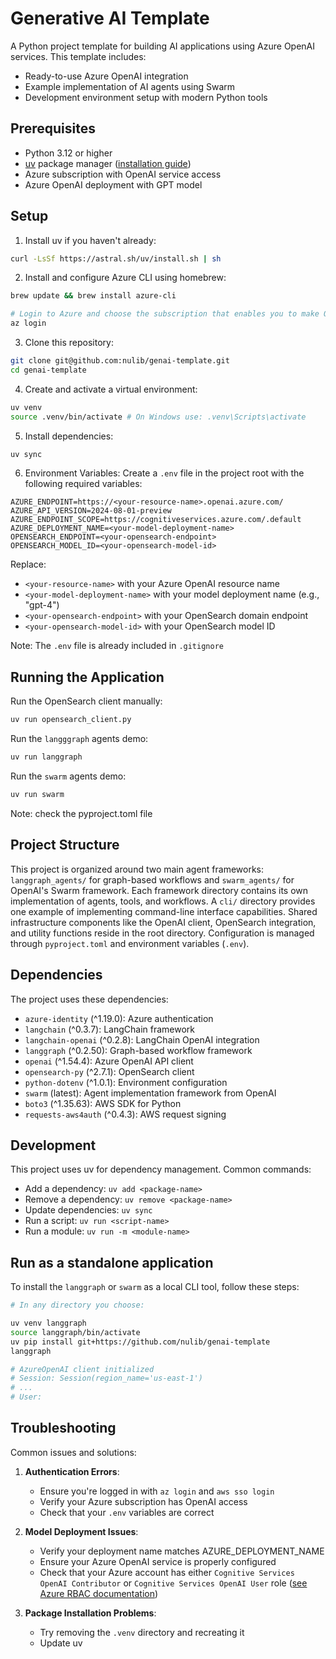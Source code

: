 # Generative AI Template

A Python project template for building AI applications using Azure OpenAI services. This template includes:

- Ready-to-use Azure OpenAI integration
- Example implementation of AI agents using Swarm
- Development environment setup with modern Python tools

## Prerequisites

- Python 3.12 or higher
- [uv](https://github.com/astral-sh/uv) package manager ([installation guide](https://docs.astral.sh/uv/getting-started/installation/))
- Azure subscription with OpenAI service access
- Azure OpenAI deployment with GPT model

## Setup

1. Install uv if you haven't already:

```bash
curl -LsSf https://astral.sh/uv/install.sh | sh
```

2. Install and configure Azure CLI using homebrew:

```bash
brew update && brew install azure-cli

# Login to Azure and choose the subscription that enables you to make OpenAI LLM requests
az login
```

3. Clone this repository:

```bash
git clone git@github.com:nulib/genai-template.git
cd genai-template
```

4. Create and activate a virtual environment:

```bash
uv venv
source .venv/bin/activate # On Windows use: .venv\Scripts\activate
```

5. Install dependencies:

```bash
uv sync
```

6. Environment Variables:
   Create a `.env` file in the project root with the following required variables:

```plaintext
AZURE_ENDPOINT=https://<your-resource-name>.openai.azure.com/
AZURE_API_VERSION=2024-08-01-preview
AZURE_ENDPOINT_SCOPE=https://cognitiveservices.azure.com/.default
AZURE_DEPLOYMENT_NAME=<your-model-deployment-name>
OPENSEARCH_ENDPOINT=<your-opensearch-endpoint>
OPENSEARCH_MODEL_ID=<your-opensearch-model-id>
```

Replace:

- `<your-resource-name>` with your Azure OpenAI resource name
- `<your-model-deployment-name>` with your model deployment name (e.g., "gpt-4")
- `<your-opensearch-endpoint>` with your OpenSearch domain endpoint
- `<your-opensearch-model-id>` with your OpenSearch model ID

Note: The `.env` file is already included in `.gitignore`

## Running the Application

Run the OpenSearch client manually:

```bash
uv run opensearch_client.py
```

Run the `langggraph` agents demo:

```bash
uv run langgraph
```

Run the `swarm` agents demo:

```bash
uv run swarm
```

Note: check the pyproject.toml file 

## Project Structure

This project is organized around two main agent frameworks: `langgraph_agents/` for graph-based workflows and `swarm_agents/` for OpenAI's Swarm framework. Each framework directory contains its own implementation of agents, tools, and workflows. A `cli/` directory provides one example of implementing command-line interface capabilities. Shared infrastructure components like the OpenAI client, OpenSearch integration, and utility functions reside in the root directory. Configuration is managed through `pyproject.toml` and environment variables (`.env`).

## Dependencies

The project uses these dependencies:

- `azure-identity` (^1.19.0): Azure authentication
- `langchain` (^0.3.7): LangChain framework
- `langchain-openai` (^0.2.8): LangChain OpenAI integration
- `langgraph` (^0.2.50): Graph-based workflow framework
- `openai` (^1.54.4): Azure OpenAI API client
- `opensearch-py` (^2.7.1): OpenSearch client
- `python-dotenv` (^1.0.1): Environment configuration
- `swarm` (latest): Agent implementation framework from OpenAI
- `boto3` (^1.35.63): AWS SDK for Python
- `requests-aws4auth` (^0.4.3): AWS request signing

## Development

This project uses uv for dependency management. Common commands:

- Add a dependency: `uv add <package-name>`
- Remove a dependency: `uv remove <package-name>`
- Update dependencies: `uv sync`
- Run a script: `uv run <script-name>`
- Run a module: `uv run -m <module-name>`

## Run as a standalone application

To install the `langgraph` or `swarm` as a local CLI tool, follow these steps:

```bash
# In any directory you choose:

uv venv langgraph
source langgraph/bin/activate
uv pip install git+https://github.com/nulib/genai-template
langgraph

# AzureOpenAI client initialized
# Session: Session(region_name='us-east-1')
# ...
# User: 
```

## Troubleshooting

Common issues and solutions:

1. **Authentication Errors**:

   - Ensure you're logged in with `az login` and `aws sso login`
   - Verify your Azure subscription has OpenAI access
   - Check that your `.env` variables are correct

2. **Model Deployment Issues**:

   - Verify your deployment name matches AZURE_DEPLOYMENT_NAME
   - Ensure your Azure OpenAI service is properly configured
   - Check that your Azure account has either `Cognitive Services OpenAI Contributor` or `Cognitive Services OpenAI User` role ([see Azure RBAC documentation](https://learn.microsoft.com/en-us/azure/ai-services/openai/how-to/role-based-access-control#cognitive-services-openai-contributor))

3. **Package Installation Problems**:
   - Try removing the `.venv` directory and recreating it
   - Update uv
